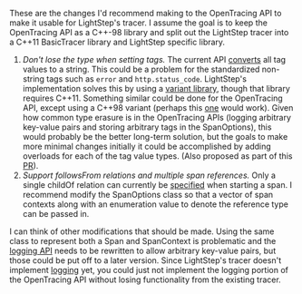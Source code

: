 These are the changes I'd recommend making to the OpenTracing API to
make it usable for LightStep's tracer. I assume the goal is to keep the
OpenTracing API as a C++-98 library and split out the LightStep tracer into
a C++11 BasicTracer library and LightStep specific library.
1. *Don't lose the type when setting tags.* The current API
   [converts](https://github.com/opentracing/opentracing-cpp/blob/master/opentracing/span.h#L190)
   all tag values to a string. This could be a problem for the standardized
   non-string tags such as `error` and `http.status_code`. LightStep's
   implementation solves this by using a [variant
   library](https://github.com/mapbox/variant), though that library requires
   C++11. Something similar could be done for the OpenTracing API, except using
   a C++98 variant (perhaps this
   [one](https://github.com/martinmoene/variant-lite) would work). Given how
   common type erasure is in the OpenTracing APIs (logging arbitrary key-value
   pairs and storing arbitrary tags in the SpanOptions), this would probably be
   the better long-term solution, but the goals to make more minimal changes
   initially it could be accomplished by adding overloads for each of the tag
   value types.  (Also proposed as part of this
   [PR](https://github.com/jquinn47/opentracing-cpp/blob/1b915dabcdb3c93ca8f2db71ae1efc4350431c8a/opentracing/span.h#L20)).
2. *Support followsFrom relations and multiple span references.* Only a
   single childOf relation can currently be
   [specified](https://github.com/opentracing/opentracing-cpp/blob/master/opentracing/tracer.h#L32)
   when starting a span. I recommend modify the SpanOptions class so that a vector
   of span contexts along with an enumeration value to denote the reference type can be
   passed in.

I can think of other modifications that should be made. Using the same class to
represent both a Span and SpanContext is problematic and the [logging
API](https://github.com/opentracing/opentracing-cpp/blob/master/opentracing/span.h#L122)
needs to be rewritten to allow arbitrary key-value pairs, but those could be put
off to a later version. Since LightStep's tracer doesn't implement
[logging](https://github.com/lightstep/lightstep-tracer-cpp/blob/master/src/c%2B%2B11/lightstep/span.h#L51)
yet, you could just not implement the logging portion of the OpenTracing API
without losing functionality from the existing tracer.
